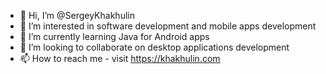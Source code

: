 - 👋 Hi, I’m @SergeyKhakhulin
- 👀 I’m interested in software development and mobile apps development
- 🌱 I’m currently learning Java for Android apps
- 💞️ I’m looking to collaborate on desktop applications development
- 📫 How to reach me - visit https://khakhulin.com

<!---
SergeyKhakhulin/SergeyKhakhulin is a ✨ special ✨ repository because its `README.md` (this file) appears on your GitHub profile.
You can click the Preview link to take a look at your changes.
--->

